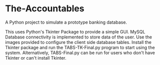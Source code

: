 # The-Accountables
A Python project to simulate a prototype banking database.


This uses Python's Tkinter Package to provide a simple GUI. MySQL Database connectivity is implemented to store data of the user.
Use the images provided to configure the client side database tables. 
Install the Tkinter package and run the TABS-TK-Final.py program to start using the system.
Alternatively, TABS-Final.py can be run for users who don't have Tkinter or can't install Tkinter.
